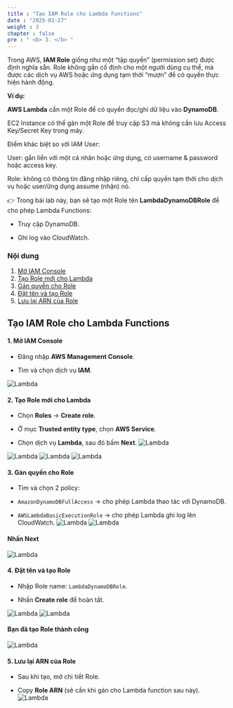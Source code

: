 ```yaml
---
title : "Tạo IAM Role cho Lambda Functions"
date : "2025-01-27" 
weight : 3
chapter : false
pre : " <b> 3. </b> "
---
```



Trong AWS, **IAM Role** giống như một “tập quyền” (permission set) được định nghĩa sẵn. Role không gắn cố định cho một người dùng cụ thể, mà được các dịch vụ AWS hoặc ứng dụng tạm thời “mượn” để có quyền thực hiện hành động.

**Ví dụ:**

**AWS Lambda** cần một Role để có quyền đọc/ghi dữ liệu vào **DynamoDB**.

EC2 Instance có thể gán một Role để truy cập S3 mà không cần lưu Access Key/Secret Key trong máy.

Điểm khác biệt so với IAM User:

User: gắn liền với một cá nhân hoặc ứng dụng, có username & password hoặc access key.

Role: không có thông tin đăng nhập riêng, chỉ cấp quyền tạm thời cho dịch vụ hoặc user/ứng dụng assume (nhận) nó.

👉 Trong bài lab này, bạn sẽ tạo một Role tên **LambdaDynamoDBRole** để cho phép Lambda Functions:

- Truy cập DynamoDB.

- Ghi log vào CloudWatch.

### Nội dung

1. [Mở IAM Console](#1-mở-iam-console)
2. [Tạo Role mới cho Lambda](#2-tạo-role-mới-cho-lambda)
3. [Gán quyền cho Role](#3-gán-quyền-cho-role)
4. [Đặt tên và tạo Role](#4-đặt-tên-và-tạo-role)
5. [Lưu lại ARN của Role](#5-lưu-lại-arn-của-role)


## Tạo IAM Role cho Lambda Functions 






#### 1. Mở IAM Console
- Đăng nhập **AWS Management Console**.

- Tìm và chọn dịch vụ **IAM**.

![Lambda](/images/3/1.png?featherlight=false&width=90pc)
#### 2. Tạo Role mới cho Lambda
- Chọn **Roles** → **Create role**.

- Ở mục **Trusted entity type**, chọn **AWS Service**.

- Chọn dịch vụ **Lambda**, sau đó bấm **Next**.
![Lambda](/images/3/2.png?featherlight=false&width=90pc)





![Lambda](/images/3/3.png?featherlight=false&width=90pc)
![Lambda](/images/3/4.png?featherlight=false&width=90pc)
![Lambda](/images/3/5.png?featherlight=false&width=90pc)

#### 3. Gán quyền cho Role
- Tìm và chọn 2 policy:

- ```AmazonDynamoDBFullAccess``` → cho phép Lambda thao tác với DynamoDB.

- ```AWSLambdaBasicExecutionRole``` → cho phép Lambda ghi log lên CloudWatch.
![Lambda](/images/3/6.png?featherlight=false&width=90pc)
![Lambda](/images/3/7.png?featherlight=false&width=90pc)
#### Nhấn **Next**
![Lambda](/images/3/8.png?featherlight=false&width=90pc)
#### 4. Đặt tên và tạo Role
- Nhập Role name: ```LambdaDynamoDBRole```.

- Nhấn **Create role** để hoàn tất.

![Lambda](/images/3/9.png?featherlight=false&width=90pc)
![Lambda](/images/3/10.png?featherlight=false&width=90pc)
#### Bạn đã tạo **Role** thành công 
![Lambda](/images/3/11.png?featherlight=false&width=90pc)

#### 5. Lưu lại ARN của Role
- Sau khi tạo, mở chi tiết Role.

- Copy **Role ARN** (sẽ cần khi gán cho Lambda function sau này).
![Lambda](/images/3/12.png?featherlight=false&width=90pc)



